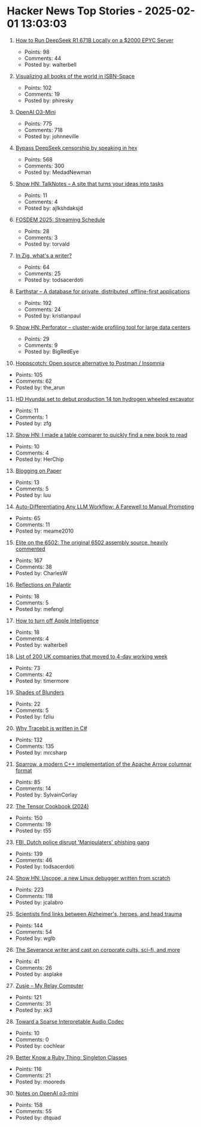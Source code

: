 # Hacker News Top Stories - 2025-02-01 13:03:03

1. [How to Run DeepSeek R1 671B Locally on a $2000 EPYC Server](https://digitalspaceport.com/how-to-run-deepseek-r1-671b-fully-locally-on-2000-epyc-rig/)
   - Points: 98
   - Comments: 44
   - Posted by: walterbell

2. [Visualizing all books of the world in ISBN-Space](https://phiresky.github.io/blog/2025/visualizing-all-books-in-isbn-space/)
   - Points: 102
   - Comments: 19
   - Posted by: phiresky

3. [OpenAI O3-Mini](https://openai.com/index/openai-o3-mini/)
   - Points: 775
   - Comments: 718
   - Posted by: johnneville

4. [Bypass DeepSeek censorship by speaking in hex](https://substack.com/home/post/p-156004330)
   - Points: 568
   - Comments: 300
   - Posted by: MedadNewman

5. [Show HN: TalkNotes – A site that turns your ideas into tasks](https://www.talknotes.tech/)
   - Points: 11
   - Comments: 4
   - Posted by: ajlkshdaksjd

6. [FOSDEM 2025: Streaming Schedule](https://fosdem.org/2025/schedule/streaming/)
   - Points: 28
   - Comments: 3
   - Posted by: torvald

7. [In Zig, what's a writer?](https://www.openmymind.net/In-Zig-Whats-a-Writer/)
   - Points: 64
   - Comments: 25
   - Posted by: todsacerdoti

8. [Earthstar – A database for private, distributed, offline-first applications](https://earthstar-project.org/)
   - Points: 192
   - Comments: 24
   - Posted by: kristianpaul

9. [Show HN: Perforator – cluster-wide profiling tool for large data centers](https://github.com/yandex/perforator)
   - Points: 29
   - Comments: 9
   - Posted by: BigRedEye

10. [Hoppscotch: Open source alternative to Postman / Insomnia](https://github.com/hoppscotch/hoppscotch)
   - Points: 105
   - Comments: 62
   - Posted by: the_arun

11. [HD Hyundai set to debut production 14 ton hydrogen wheeled excavator](https://electrek.co/2025/01/27/hd-hyundai-set-to-debut-production-14-ton-hydrogen-wheeled-excavator/)
   - Points: 11
   - Comments: 1
   - Posted by: zfg

12. [Show HN: I made a table comparer to quickly find a new book to read](https://nextread.info/)
   - Points: 10
   - Comments: 4
   - Posted by: HerChip

13. [Blogging on Paper](https://conroy.org/blogging-on-paper)
   - Points: 13
   - Comments: 5
   - Posted by: luu

14. [Auto-Differentiating Any LLM Workflow: A Farewell to Manual Prompting](https://arxiv.org/abs/2501.16673)
   - Points: 65
   - Comments: 11
   - Posted by: meame2010

15. [Elite on the 6502: The original 6502 assembly source, heavily commented](https://elite.bbcelite.com/)
   - Points: 167
   - Comments: 38
   - Posted by: CharlesW

16. [Reflections on Palantir](https://nabeelqu.co/reflections-on-palantir)
   - Points: 18
   - Comments: 5
   - Posted by: mefengl

17. [How to turn off Apple Intelligence](https://www.asurion.com/connect/tech-tips/turn-off-apple-intelligence/)
   - Points: 18
   - Comments: 4
   - Posted by: walterbell

18. [List of 200 UK companies that moved to 4-day working week](https://future4days.com/list-of-200-uk-companies-that-moved-to-4-day-working-week/)
   - Points: 73
   - Comments: 42
   - Posted by: timermore

19. [Shades of Blunders](https://lichess.org/@/theScot/blog/50-shades-of-blunders/84VpVCDn)
   - Points: 22
   - Comments: 5
   - Posted by: fzliu

20. [Why Tracebit is written in C#](https://tracebit.com/blog/why-tracebit-is-written-in-c-sharp)
   - Points: 132
   - Comments: 135
   - Posted by: mrcsharp

21. [Sparrow, a modern C++ implementation of the Apache Arrow columnar format](https://johan-mabille.medium.com/sparrow-1f23817f6696)
   - Points: 85
   - Comments: 14
   - Posted by: SylvainCorlay

22. [The Tensor Cookbook (2024)](https://tensorcookbook.com/)
   - Points: 150
   - Comments: 19
   - Posted by: t55

23. [FBI, Dutch police disrupt 'Manipulaters' phishing gang](https://krebsonsecurity.com/2025/01/fbi-dutch-police-disrupt-manipulaters-phishing-gang/)
   - Points: 139
   - Comments: 46
   - Posted by: todsacerdoti

24. [Show HN: Uscope, a new Linux debugger written from scratch](https://github.com/jcalabro/uscope)
   - Points: 223
   - Comments: 118
   - Posted by: jcalabro

25. [Scientists find links between Alzheimer's, herpes, and head trauma](https://www.statnews.com/2025/01/07/alzheimers-disease-research-link-between-herpes-virus-head-trauma-dementia/)
   - Points: 144
   - Comments: 54
   - Posted by: wglb

26. [The Severance writer and cast on corporate cults, sci-fi, and more](https://arstechnica.com/culture/2025/01/the-severance-writer-and-cast-on-corporate-cults-sci-fi-and-more/)
   - Points: 41
   - Comments: 26
   - Posted by: asplake

27. [Zusie – My Relay Computer](http://www.nablaman.com/relay/about.php)
   - Points: 121
   - Comments: 31
   - Posted by: xk3

28. [Toward a Sparse Interpretable Audio Codec](https://blog.cochlea.xyz/sparse-interpretable-audio-codec-paper.html)
   - Points: 10
   - Comments: 0
   - Posted by: cochlear

29. [Better Know a Ruby Thing: Singleton Classes](https://noelrappin.com/blog/2025/01/better-know-a-ruby-thing-singleton-classes/)
   - Points: 116
   - Comments: 21
   - Posted by: mooreds

30. [Notes on OpenAI o3-mini](https://simonwillison.net/2025/Jan/31/o3-mini/)
   - Points: 158
   - Comments: 55
   - Posted by: dtquad

